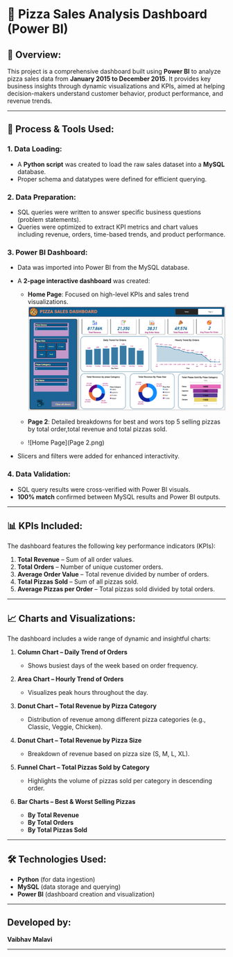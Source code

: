 # 🍕 Pizza Sales Analysis Dashboard (Power BI)

## 📌 Overview:
This project is a comprehensive dashboard built using **Power BI** to analyze pizza sales data from **January 2015 to December 2015**. It provides key business insights through dynamic visualizations and KPIs, 
aimed at helping decision-makers understand customer behavior, product performance, and revenue trends.

---

## 🔧 Process & Tools Used:

### 1. Data Loading:
- A **Python script** was created to load the raw sales dataset into a **MySQL** database.
- Proper schema and datatypes were defined for efficient querying.

### 2. Data Preparation:
- SQL queries were written to answer specific business questions (problem statements).
- Queries were optimized to extract KPI metrics and chart values including revenue, orders, time-based trends, and product performance.

### 3. Power BI Dashboard:
- Data was imported into Power BI from the MySQL database.
- A **2-page interactive dashboard** was created:
  - **Home Page**: Focused on high-level KPIs and sales trend visualizations.
    ![Home Page](Home.png)


  - **Page 2**: Detailed breakdowns for best  and wors top 5 selling pizzas by total order,total revenue and total pizzas sold.
  - ![Home Page](Page 2.png)


- Slicers and filters were added for enhanced interactivity.

### 4. Data Validation:
- SQL query results were cross-verified with Power BI visuals.
- **100% match** confirmed between MySQL results and Power BI outputs.

---

## 📊 KPIs Included:
The dashboard features the following key performance indicators (KPIs):

1. **Total Revenue** – Sum of all order values.
2. **Total Orders** – Number of unique customer orders.
3. **Average Order Value** – Total revenue divided by number of orders.
4. **Total Pizzas Sold** – Sum of all pizzas sold.
5. **Average Pizzas per Order** – Total pizzas sold divided by total orders.

---

## 📈 Charts and Visualizations:
The dashboard includes a wide range of dynamic and insightful charts:

1. **Column Chart – Daily Trend of Orders**  
   - Shows busiest days of the week based on order frequency.

2. **Area Chart – Hourly Trend of Orders**  
   - Visualizes peak hours throughout the day.

3. **Donut Chart – Total Revenue by Pizza Category**  
   - Distribution of revenue among different pizza categories (e.g., Classic, Veggie, Chicken).

4. **Donut Chart – Total Revenue by Pizza Size**  
   - Breakdown of revenue based on pizza size (S, M, L, XL).

5. **Funnel Chart – Total Pizzas Sold by Category**  
   - Highlights the volume of pizzas sold per category in descending order.

6. **Bar Charts – Best & Worst Selling Pizzas**  
   - **By Total Revenue**
   - **By Total Orders**
   - **By Total Pizzas Sold**

---

## 🛠 Technologies Used:
- **Python** (for data ingestion)
- **MySQL** (data storage and querying)
- **Power BI** (dashboard creation and visualization)

---
## Developed by:
 **Vaibhav Malavi**

---



